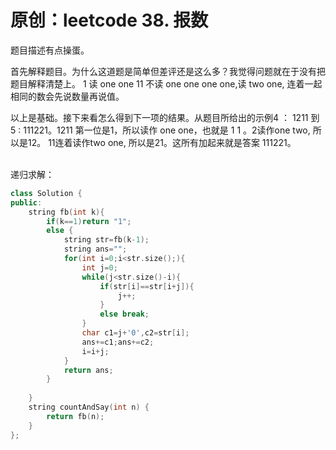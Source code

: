 # 原创：leetcode 38. 报数

题目描述有点操蛋。

> 
首先解释题目。为什么这道题是简单但差评还是这么多？我觉得问题就在于没有把题目解释清楚上。
1 读 one one
11 不读 one one one one,读 two one, 连着一起相同的数会先说数量再说值。
<p>以上是基础。接下来看怎么得到下一项的结果。从题目所给出的示例4 ： 1211 到 5 : 111221。1211 第一位是1，所以读作 one one，也就是 1 1 。2读作one two, 所以是12。 11连着读作two one, 所以是21。这所有加起来就是答案 111221。<br/>
 </p>


递归求解：
```c++
class Solution {
public:
    string fb(int k){
        if(k==1)return "1";
        else {
            string str=fb(k-1);
            string ans="";
            for(int i=0;i<str.size();){
                int j=0;
                while(j<str.size()-i){
                    if(str[i]==str[i+j]){
                        j++;
                    }
                    else break;
                }
                char c1=j+'0',c2=str[i];
                ans+=c1;ans+=c2;
                i=i+j;      
            }
            return ans;
        }
        
    }
    string countAndSay(int n) {
        return fb(n);
    }
};
```
 
